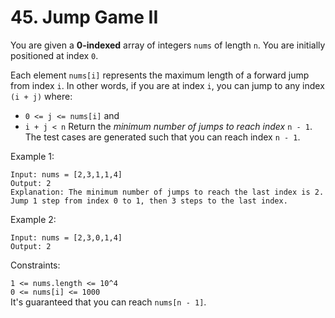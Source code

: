 # 45. Jump Game II

You are given a **0-indexed** array of integers `nums` of length `n`. You are initially positioned at index `0`.

Each element `nums[i]` represents the maximum length of a forward jump from index `i`. In other words, if you are at index `i`, you can jump to any index `(i + j)` where:

- `0 <= j <= nums[i]` and
- `i + j < n`
  Return the _minimum number of jumps to reach index_ `n - 1`. The test cases are generated such that you can reach index `n - 1`.

Example 1:

```
Input: nums = [2,3,1,1,4]
Output: 2
Explanation: The minimum number of jumps to reach the last index is 2. Jump 1 step from index 0 to 1, then 3 steps to the last index.
```

Example 2:

```
Input: nums = [2,3,0,1,4]
Output: 2
```

Constraints:

`1 <= nums.length <= 10^4`  
`0 <= nums[i] <= 1000`  
It's guaranteed that you can reach `nums[n - 1]`.
